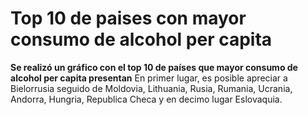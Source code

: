 # Top 10 de paises con mayor consumo de alcohol per capita
**Se realizó un gráfico con el top 10 de países que mayor consumo de alcohol per capita presentan**
En primer lugar, es posible apreciar a Bielorrusia seguido de Moldovia, Lithuania, Rusia, Rumania, Ucrania, Andorra, Hungria, Republica Checa y en decimo lugar Eslovaquia.
